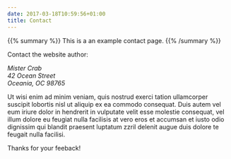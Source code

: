 ```yaml
---
date: 2017-03-18T10:59:56+01:00
title: Contact
---
```


{{% summary %}}
This is a an example contact page.
{{% /summary %}}

Contact the website author:

*Mister Crab  
42 Ocean Street  
Oceania, OC 98765*

Ut wisi enim ad minim veniam, quis nostrud exerci tation ullamcorper
suscipit lobortis nisl ut aliquip ex ea commodo consequat. Duis autem
vel eum iriure dolor in hendrerit in vulputate velit esse molestie
consequat, vel illum dolore eu feugiat nulla facilisis at vero eros et
accumsan et iusto odio dignissim qui blandit praesent luptatum zzril
delenit augue duis dolore te feugait nulla facilisi. 

Thanks for your feeback!
